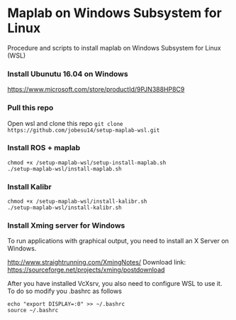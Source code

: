# Maplab on Windows Subsystem for Linux

Procedure and scripts to install maplab on Windows Subsystem for Linux (WSL) 

### Install Ubunutu 16.04 on Windows

https://www.microsoft.com/store/productId/9PJN388HP8C9

### Pull this repo

Open wsl and clone this repo
```git clone https://github.com/jobesu14/setup-maplab-wsl.git```

### Install ROS + maplab

```
chmod +x /setup-maplab-wsl/setup-install-maplab.sh
./setup-maplab-wsl/install-maplab.sh
```

### Install Kalibr

```
chmod +x /setup-maplab-wsl/install-kalibr.sh
./setup-maplab-wsl/install-kalibr.sh
```

### Install Xming server for Windows

To run applications with graphical output, you need to install an X Server on Windows.

http://www.straightrunning.com/XmingNotes/
Download link: https://sourceforge.net/projects/xming/postdownload

After you have installed VcXsrv, you also need to configure WSL to use it. To do so modify you .bashrc as follows
```
echo "export DISPLAY=:0" >> ~/.bashrc
source ~/.bashrc
```

